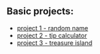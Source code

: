 ## Basic projects: 
* [project 1 - random name](project%201%20-%20random%20name)
* [project 2 - tip calculator](project%202%20-%20tip%20calculator)
* [project 3 - treasure island](project%203%20-%20treasure%20map)
